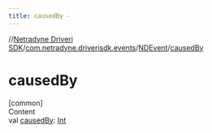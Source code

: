 ```yaml
---
title: causedBy -
---
```

//[Netradyne Driveri SDK](../../index.md)/[com.netradyne.driverisdk.events](../index.md)/[NDEvent](index.md)/[causedBy](caused-by.md)



# causedBy  
[common]  
Content  
val [causedBy](caused-by.md): [Int](https://kotlinlang.org/api/latest/jvm/stdlib/kotlin/-int/index.html)  



